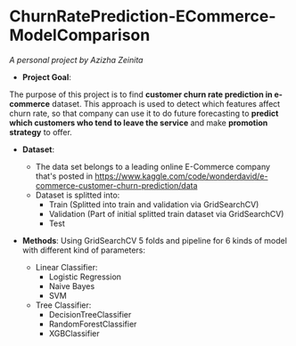 # ChurnRatePrediction-ECommerce-ModelComparison

*A personal project by Azizha Zeinita*

* **Project Goal**: 

The purpose of this project is to find **customer churn rate prediction in e-commerce** dataset. This approach is used to detect which features affect churn rate, so that company can use it to do future forecasting to **predict which customers who tend to leave the service** and make **promotion strategy** to offer.


* **Dataset**:
  * The data set belongs to a leading online E-Commerce company that's posted in https://www.kaggle.com/code/wonderdavid/e-commerce-customer-churn-prediction/data
  * Dataset is splitted into:
       * Train (Splitted into train and validation via GridSearchCV)
       * Validation (Part of initial splitted train dataset via GridSearchCV)
       * Test


* **Methods**: 
  Using GridSearchCV 5 folds and pipeline for 6 kinds of model with different kind of parameters:
   * Linear Classifier:
       * Logistic Regression
       * Naive Bayes
       * SVM
    * Tree Classifier:
      * DecisionTreeClassifier
      * RandomForestClassifier
      * XGBClassifier

